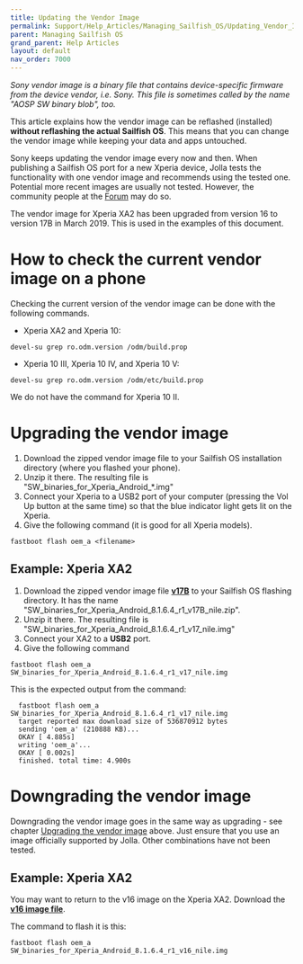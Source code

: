 ```yaml
---
title: Updating the Vendor Image
permalink: Support/Help_Articles/Managing_Sailfish_OS/Updating_Vendor_Image/
parent: Managing Sailfish OS
grand_parent: Help Articles
layout: default
nav_order: 7000
---
```


_Sony vendor image is a binary file that contains device-specific firmware from the device vendor, i.e. Sony._
_This file is sometimes called by the name "AOSP SW binary blob", too._

This article explains how the vendor image can be reflashed (installed) **without reflashing the actual Sailfish OS**. This means that you can change the vendor image while 
keeping your data and apps untouched.

Sony keeps updating the vendor image every now and then. When publishing a Sailfish OS port for a new Xperia device, Jolla tests the functionality with one vendor image and recommends using the tested one. Potential more recent images are usually not tested. However, the community people at the [Forum](https://forum.sailfishos.org/) may do so.

The vendor image for Xperia XA2 has been upgraded from version 16 to version 17B in March 2019. This is used in the examples of this document.


# How to check the current vendor image on a phone

Checking the current version of the vendor image can be done with the following commands.

* Xperia XA2 and Xperia 10:
```
devel-su grep ro.odm.version /odm/build.prop
```
* Xperia 10 III, Xperia 10 IV, and Xperia 10 V:
```
devel-su grep ro.odm.version /odm/etc/build.prop
```

We do not have the command for Xperia 10 II.


# Upgrading the vendor image


1. Download the zipped vendor image file to your Sailfish OS installation directory (where you flashed your phone).
2. Unzip it there. The resulting file is "SW_binaries_for_Xperia_Android_*.img"
3. Connect your Xperia to a USB2 port of your computer (pressing the Vol Up button at the same time) so that the blue indicator light gets lit on the Xperia.
4. Give the following command (it is good for all Xperia models).

```
fastboot flash oem_a <filename>
```

## Example: Xperia XA2

1. Download the zipped vendor image file **[v17B](https://developer.sony.com/file/download/software-binaries-for-aosp-oreo-android-8-1-kernel-4-4-nile/)** to your Sailfish OS flashing directory.
It has the name "SW_binaries_for_Xperia_Android_8.1.6.4_r1_v17B_nile.zip".
2. Unzip it there. The resulting file is "SW_binaries_for_Xperia_Android_8.1.6.4_r1_v17_nile.img"
3. Connect your XA2 to a **USB2** port.
4. Give the following command

```
fastboot flash oem_a SW_binaries_for_Xperia_Android_8.1.6.4_r1_v17_nile.img
```

This is the expected output from the command:
```
  fastboot flash oem_a SW_binaries_for_Xperia_Android_8.1.6.4_r1_v17_nile.img
  target reported max download size of 536870912 bytes
  sending 'oem_a' (210888 KB)...
  OKAY [ 4.885s]
  writing 'oem_a'...
  OKAY [ 0.002s]
  finished. total time: 4.900s
```

# Downgrading the vendor image

Downgrading the vendor image goes in the same way as upgrading - see chapter [Upgrading the vendor image](#upgrading-the-vendor-image) above. Just ensure that you use an image officially supported by Jolla. Other combinations have not been tested.

## Example: Xperia XA2

You may want to return to the v16 image on the Xperia XA2. Download the **[v16 image file](https://developer.sony.com/file/download/software-binaries-for-aosp-oreo-android-8-1-kernel-4-4-nile-v16/)**.

The command to flash it is this: 
```
fastboot flash oem_a SW_binaries_for_Xperia_Android_8.1.6.4_r1_v16_nile.img
```


